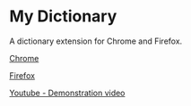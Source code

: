 # My Dictionary
 A dictionary extension for Chrome and Firefox.

<a href="https://chrome.google.com/webstore/detail/my-dictionary/dlmmgckeognpojabkkcablldnlfnfgpo" target="_blank">Chrome</a>

<a href="https://addons.mozilla.org/en-US/firefox/addon/my-dictionary2/" target="_blank">Firefox</a>


<a href="https://youtu.be/kOOT5MK76UM" target="_blank">Youtube - Demonstration video</a>